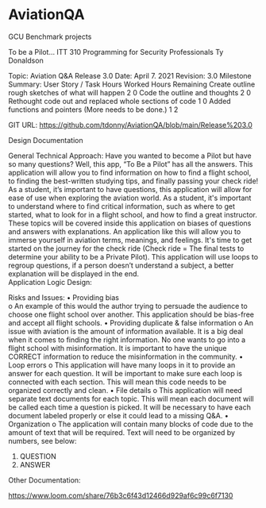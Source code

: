 # AviationQA
GCU Benchmark projects







To be a Pilot…
ITT 310 Programming for Security Professionals
Ty Donaldson
















Topic:	Aviation Q&A Release 3.0
Date:	April 7. 2021
Revision:	3.0
Milestone Summary:	User Story / Task	Hours Worked	Hours Remaining
Create outline rough sketches of what will happen  	2	0
Code the outline and thoughts	2	0
Rethought code out and replaced whole sections of code 	1	0
Added functions and pointers (More needs to be done.)	1	2
		
		
		
		
		
		
		
		
		

GIT URL:	https://github.com/tdonny/AviationQA/blob/main/Release%203.0
 
 
Design Documentation

General Technical Approach:
	Have you wanted to become a Pilot but have so many questions? Well, this app, “To Be a Pilot” has all the answers. This application will allow you to find information on how to find a flight school, to finding the best-written studying tips, and finally passing your check ride! As a student, it’s important to have questions, this application will allow for ease of use when exploring the aviation world. As a student, it's important to understand where to find critical information, such as where to get started, what to look for in a flight school, and how to find a great instructor. These topics will be covered inside this application on biases of questions and answers with explanations. An application like this will allow you to immerse yourself in aviation terms, meanings, and feelings. It's time to get started on the journey for the check ride (Check ride = The final tests to determine your ability to be a Private Pilot).  This application will use loops to regroup questions, if a person doesn’t understand a subject, a better explanation will be displayed in the end.  
Application Logic Design:
 


Risks and Issues:
•	Providing bias  
o	An example of this would the author trying to persuade the audience to choose one flight school over another. This application should be bias-free and accept all flight schools. 
•	Providing duplicate & false information 
o	An issue with aviation is the amount of information available. It is a big deal when it comes to finding the right information. No one wants to go into a flight school with misinformation. It is important to have the unique CORRECT information to reduce the misinformation in the community. 
•	Loop errors
o	This application will have many loops in it to provide an answer for each question. It will be important to make sure each loop is connected with each section. This will mean this code needs to be organized correctly and clean.
•	File details 
o	This application will need separate text documents for each topic. This will mean each document will be called each time a question is picked. It will be necessary to have each document labeled properly or else it could lead to a missing Q&A. 
•	Organization 
o	The application will contain many blocks of code due to the amount of text that will be required. Text will need to be organized by numbers, see below:
1.	QUESTION
2.	ANSWER

Other Documentation:

https://www.loom.com/share/76b3c6f43d12466d929af6c99c6f7130

